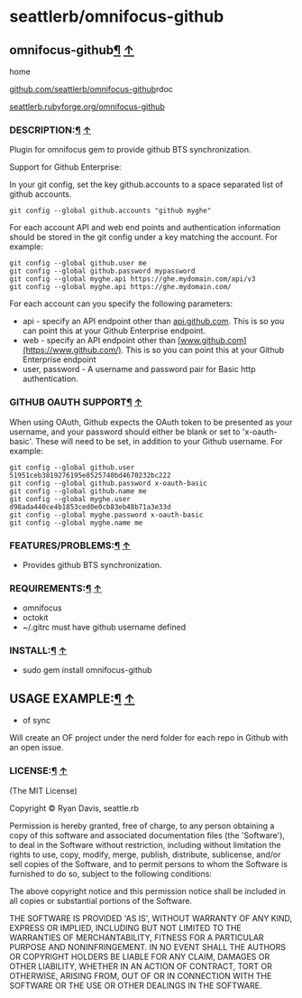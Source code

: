 # seattlerb/omnifocus-github

## omnifocus-github[¶](seattlerb-omnifocus-github-3.md#label-omnifocus-github) [↑](seattlerb-omnifocus-github-3.md#top) <a id="user-content-label-omnifocus-github"></a>

home

[github.com/seattlerb/omnifocus-github]()rdoc

[seattlerb.rubyforge.org/omnifocus-github](http://seattlerb.rubyforge.org/omnifocus-github)

### DESCRIPTION:[¶](seattlerb-omnifocus-github-3.md#label-DESCRIPTION-3A) [↑](seattlerb-omnifocus-github-3.md#top) <a id="user-content-label-description-3a"></a>

Plugin for omnifocus gem to provide github BTS synchronization.

Support for Github Enterprise:

In your git config, set the key github.accounts to a space separated list of github accounts.

```text
git config --global github.accounts "github myghe"
```

For each account API and web end points and authentication information should be stored in the git config under a key matching the account. For example:

```text
git config --global github.user me
git config --global github.password mypassword
git config --global myghe.api https://ghe.mydomain.com/api/v3
git config --global myghe.api https://ghe.mydomain.com/
```

For each account can you specify the following parameters:

* api - specify an API endpoint other than [api.github.com](https://api.github.com/). This is so you can point this at your Github Enterprise endpoint.
* web - specify an API endpoint other than [www.github.com](https://www.github.com/). This is so you can point this at your Github Enterprise endpoint
* user, password - A username and password pair for Basic http authentication.

### GITHUB OAUTH SUPPORT[¶](seattlerb-omnifocus-github-3.md#label-GITHUB+OAUTH+SUPPORT) [↑](seattlerb-omnifocus-github-3.md#top) <a id="user-content-label-github+oauth+support"></a>

When using OAuth, Github expects the OAuth token to be presented as your username, and your password should either be blank or set to 'x-oauth-basic'. These will need to be set, in addition to your Github username. For example:

```text
git config --global github.user 51951ceb3819276195e8525740bd4670232bc222
git config --global github.password x-oauth-basic
git config --global github.name me
git config --global myghe.user d98ada440ce4b1853ced0e0cb83eb48b71a3e33d
git config --global myghe.password x-oauth-basic
git config --global myghe.name me
```

### FEATURES/PROBLEMS:[¶](seattlerb-omnifocus-github-3.md#label-FEATURES-2FPROBLEMS-3A) [↑](seattlerb-omnifocus-github-3.md#top) <a id="user-content-label-features-2fproblems-3a"></a>

* Provides github BTS synchronization.

### REQUIREMENTS:[¶](seattlerb-omnifocus-github-3.md#label-REQUIREMENTS-3A) [↑](seattlerb-omnifocus-github-3.md#top) <a id="user-content-label-requirements-3a"></a>

* omnifocus
* octokit
* ~/.gitrc must have github username defined

### INSTALL:[¶](seattlerb-omnifocus-github-3.md#label-INSTALL-3A) [↑](seattlerb-omnifocus-github-3.md#top) <a id="user-content-label-install-3a"></a>

* sudo gem install omnifocus-github

## USAGE EXAMPLE:[¶](seattlerb-omnifocus-github-3.md#label-USAGE+EXAMPLE-3A) [↑](seattlerb-omnifocus-github-3.md#top) <a id="user-content-label-usage+example-3a"></a>

* of sync

Will create an OF project under the nerd folder for each repo in Github with an open issue.

### LICENSE:[¶](seattlerb-omnifocus-github-3.md#label-LICENSE-3A) [↑](seattlerb-omnifocus-github-3.md#top) <a id="user-content-label-license-3a"></a>

\(The MIT License\)

Copyright © Ryan Davis, seattle.rb

Permission is hereby granted, free of charge, to any person obtaining a copy of this software and associated documentation files \(the 'Software'\), to deal in the Software without restriction, including without limitation the rights to use, copy, modify, merge, publish, distribute, sublicense, and/or sell copies of the Software, and to permit persons to whom the Software is furnished to do so, subject to the following conditions:

The above copyright notice and this permission notice shall be included in all copies or substantial portions of the Software.

THE SOFTWARE IS PROVIDED 'AS IS', WITHOUT WARRANTY OF ANY KIND, EXPRESS OR IMPLIED, INCLUDING BUT NOT LIMITED TO THE WARRANTIES OF MERCHANTABILITY, FITNESS FOR A PARTICULAR PURPOSE AND NONINFRINGEMENT. IN NO EVENT SHALL THE AUTHORS OR COPYRIGHT HOLDERS BE LIABLE FOR ANY CLAIM, DAMAGES OR OTHER LIABILITY, WHETHER IN AN ACTION OF CONTRACT, TORT OR OTHERWISE, ARISING FROM, OUT OF OR IN CONNECTION WITH THE SOFTWARE OR THE USE OR OTHER DEALINGS IN THE SOFTWARE.

